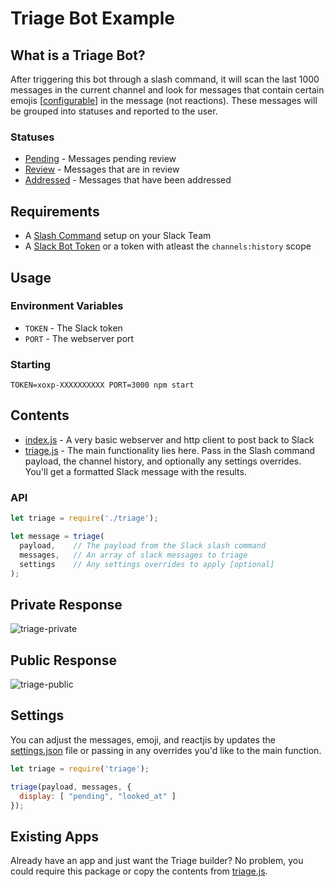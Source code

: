 # Triage Bot Example

## What is a Triage Bot?
After triggering this bot through a slash command, it will scan the last 1000 messages in the current channel and look for messages that contain certain emojis [[configurable](settings.json#L10)] in the message (not reactions). These messages will be grouped into statuses and reported to the user.

### Statuses
* [Pending](settings.json#L10) - Messages pending review
* [Review](settings.json#L17) - Messages that are in review
* [Addressed](settings.json#L20) - Messages that have been addressed

## Requirements
* A [Slash Command](https://my.slack.com/services/new/slash-commands) setup on your Slack Team
* A [Slack Bot Token](https://my.slack.com/services/new/bot) or a token with atleast the `channels:history` scope

## Usage

### Environment Variables
* `TOKEN` - The Slack token
* `PORT` - The webserver port

### Starting
```shell
TOKEN=xoxp-XXXXXXXXXX PORT=3000 npm start
```

## Contents
* [index.js](index.js) - A very basic webserver and http client to post back to Slack
* [triage.js](triage.js) - The main functionality lies here. Pass in the Slash command payload, the channel history, and optionally any settings overrides. You'll get a formatted Slack message with the results.

### API
```js
let triage = require('./triage');

let message = triage(
  payload,    // The payload from the Slack slash command
  messages,   // An array of slack messages to triage
  settings    // Any settings overrides to apply [optional]
);
```


## Private Response
![triage-private](https://cloud.githubusercontent.com/assets/35968/20042579/5dfe2390-a431-11e6-8ff6-ed8158329328.png)

## Public Response
![triage-public](https://cloud.githubusercontent.com/assets/35968/20042580/5e01c3ba-a431-11e6-8db3-6e0f7021d979.png)

## Settings
You can adjust the messages, emoji, and reactjis by updates the [settings.json](settings.json) file or passing in any overrides you'd like to the main function.

```js
let triage = require('triage');

triage(payload, messages, {
  display: [ "pending", "looked_at" ]
});
```

## Existing Apps
Already have an app and just want the Triage builder? No problem, you could require this package or copy the contents from [triage.js](triage.js).
